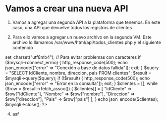 # Vamos a crear una nueva API

1) Vamos a agregar una segunda API a la plataforma que tenemos. En este caso, una API que devuelve todos los registros de clientes

2) Para ello vamos a agregar un nuevo archivo en la segunda VM. Este archivo lo llamamos /var/www/html/api/todos_clientes.php y el siguiente contenido

<?php
header('Content-Type: application/json; charset=utf-8');

$mysqli = new mysqli("10.241.64.68", "apiuser", "apipass", "clientes_db", 8080);
$mysqli->set_charset("utf8mb4"); // Para evitar problemas con caracteres

if ($mysqli->connect_errno) {
    http_response_code(500);
    echo json_encode(["error" => "Conexión a base de datos fallida"]);
    exit;
}

$query = "SELECT IdCliente, nombre, direccion, pais FROM clientes";
$result = $mysqli->query($query);

if (!$result) {
    http_response_code(500);
    echo json_encode(["error" => "Error en la consulta"]);
    exit;
}

$clientes = [];

while ($row = $result->fetch_assoc()) {
    $clientes[] = [
        "IdCliente" => $row["IdCliente"],
        "Nombre" => $row["nombre"],
        "Direccion" => $row["direccion"],
        "Pais" => $row["pais"]
    ];
}

echo json_encode($clientes);

$mysqli->close();
?>   

4) asf
